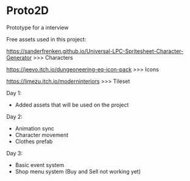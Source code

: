 # Proto2D
 Prototype for a interview
 
 Free assets used in this project:

https://sanderfrenken.github.io/Universal-LPC-Spritesheet-Character-Generator >>> Characters

https://jeevo.itch.io/dungeoneering-eq-icon-pack >>> Icons

https://limezu.itch.io/moderninteriors >>> Tileset

Day 1: 
- Added assets that will be used on the project

Day 2: 
- Animation sync
- Character movement
- Clothes prefab

Day 3: 
- Basic event system
- Shop menu system (Buy and Sell not working yet)
